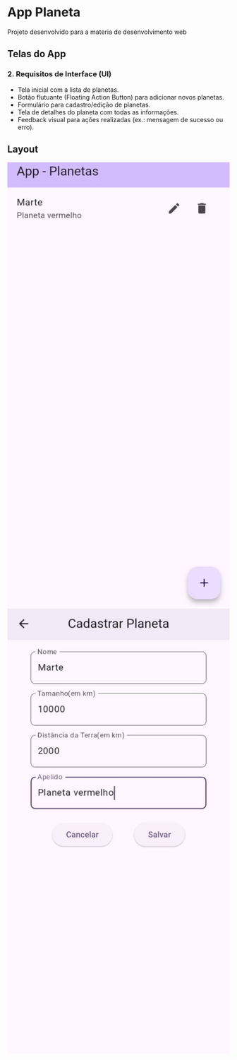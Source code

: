 # App Planeta

Projeto desenvolvido para a materia de desenvolvimento web

## Telas do App
### 2. Requisitos de Interface (UI)
- Tela inicial com a lista de planetas.<br>
- Botão flutuante (Floating Action Button) para adicionar novos planetas.<br>
- Formulário para cadastro/edição de planetas.<br>
- Tela de detalhes do planeta com todas as informações.<br>
- Feedback visual para ações realizadas (ex.: mensagem de sucesso ou erro).<br>
## Layout 
![MOB](https://github.com/clebeson23/planeta/blob/main/appplaneta.jpg) 
![MOB](https://github.com/clebeson23/planeta/blob/main/planetaapp2.jpg) 


